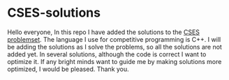 # CSES-solutions
Hello everyone, 
In this repo I have added the solutions to the [CSES problemset](https://cses.fi/problemset/).
The language I use for competitive programming is C++.
I will be adding the solutions as I solve the problems, so all the solutions are not added yet.
In several solutions, although the code is correct I want to optimize it.
If any bright minds want to guide me by making solutions more optimized, I would be pleased.
Thank you.